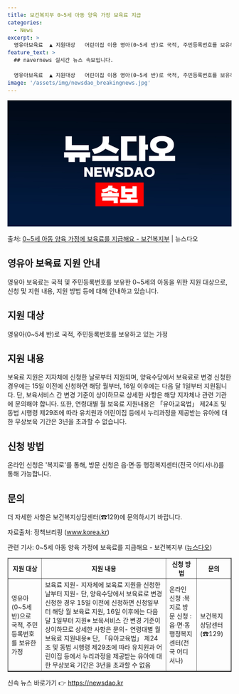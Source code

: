 ```yaml
---
title: 보건복지부 0~5세 아동 양육 가정 보육료 지급
categories:
  - News
excerpt: >
  영유아보육료  ▲ 지원대상   어린이집 이용 영아(0~5세 반)로 국적, 주민등록번호를 보유하고 있는 자  …
feature_text: >
  ## navernews 실시간 뉴스 속보입니다.

  영유아보육료  ▲ 지원대상   어린이집 이용 영아(0~5세 반)로 국적, 주민등록번호를 보유하고 있는 자  …
image: '/assets/img/newsdao_breakingnews.jpg'
---
```


![뉴스다오 속보](/assets/img/newsdao_breakingnews.jpg)

<p>출처: <a href="https://newsdao.kr/3815" rel="dofollow">0~5세 아동 양육 가정에 보육료를 지급해요 - 보건복지부</a> | 뉴스다오</p>

<h2 data-ke-size="size26">영유아 보육료 지원 안내</h2>
<p data-ke-size="size16">영유아 보육료는 국적 및 주민등록번호를 보유한 0~5세의 아동을 위한 지원 대상으로, 신청 및 지원 내용, 지원 방법 등에 대해 안내하고 있습니다.</p>

<h2 data-ke-size="size24">지원 대상</h2>
<p data-ke-size="size16">영유아(0~5세 반)로 국적, 주민등록번호를 보유하고 있는 가정</p>

<h2 data-ke-size="size24">지원 내용</h2>
<p data-ke-size="size16">보육료 지원은 지자체에 신청한 날로부터 지원되며, 양육수당에서 보육료로 변경 신청한 경우에는 15일 이전에 신청하면 해당 월부터, 16일 이후에는 다음 달 1일부터 지원됩니다. 단, 보육서비스 간 변경 기준이 상이하므로 상세한 사항은 해당 지자체나 관련 기관에 문의해야 합니다. 또한, 연령대별 월 보육료 지원내용은 「유아교육법」 제24조 및 동법 시행령 제29조에 따라 유치원과 어린이집 등에서 누리과정을 제공받는 유아에 대한 무상보육 기간은 3년을 초과할 수 없습니다.</p>

<h2 data-ke-size="size24">신청 방법</h2>
<p data-ke-size="size16">온라인 신청은 '복지로'를 통해, 방문 신청은 읍·면·동 행정복지센터(전국 어디서나)를 통해 가능합니다.</p>

<h2 data-ke-size="size24">문의</h2>
<p data-ke-size="size16">더 자세한 사항은 보건복지상담센터(☎129)에 문의하시기 바랍니다.</p>
<p data-ke-size="size16">자료출처: 정책브리핑 (<a href="https://www.korea.kr">www.korea.kr</a>)</p>
<p data-ke-size="size16">관련 기사: 0~5세 아동 양육 가정에 보육료를 지급해요 - 보건복지부 (<a href="https://newsdao.kr/3815">뉴스다오</a>)</p>

<table style="width: 100%;" border="1">
<tbody>
<tr>
<td style="text-align: center; height: 17px;"><b>지원 대상</b></td>
<td style="text-align: center; height: 17px;"><b>지원 내용</b></td>
<td style="text-align: center; height: 17px;"><b>신청 방법</b></td>
<td style="text-align: center; height: 17px;"><b>문의</b></td>
</tr>
<tr>
<td>영유아(0~5세 반)으로 국적, 주민등록번호를 보유한 가정</td>
<td>보육료 지원- 지자체에 보육료 지원을 신청한 날부터 지원- 단, 양육수당에서 보육료로 변경 신청한 경우 15일 이전에 신청하면 신청일부터 해당 월 보육료 지원, 16일 이후에는 다음 달 1일부터 지원※ 보육서비스 간 변경 기준이 상이하므로 상세한 사항은 문의- 연령대별 월 보육료 지원내용※ 단, 「유아교육법」 제24조 및 동법 시행령 제29조에 따라 유치원과 어린이집 등에서 누리과정을 제공받는 유아에 대한 무상보육 기간은 3년을 초과할 수 없음</td>
<td>온라인 신청 :복지로 방문 신청 : 읍·면·동 행정복지센터(전국 어디서나)</td>
<td>보건복지상담센터(☎129)</td>
</tr>
</tbody>
</table> 

신속 뉴스 바로가기 👉 <a href="https://newsdao.kr" rel="dofollow">https://newsdao.kr</a>



